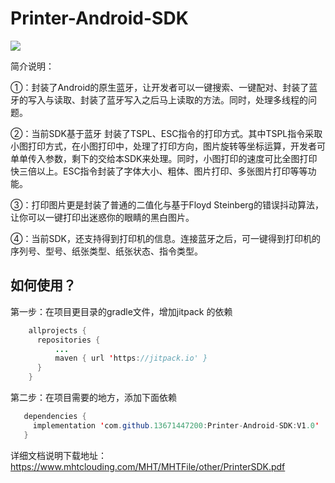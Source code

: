 # Printer-Android-SDK

[![](https://jitpack.io/v/13671447200/Printer-SDK.svg)](https://jitpack.io/#13671447200/Printer-SDK)

简介说明：

①：封装了Android的原生蓝牙，让开发者可以一键搜索、一键配对、封装了蓝牙的写入与读取、封装了蓝牙写入之后马上读取的方法。同时，处理多线程的问题。

②：当前SDK基于蓝牙 封装了TSPL、ESC指令的打印方式。其中TSPL指令采取小图打印方式，在小图打印中，处理了打印方向，图片旋转等坐标运算，开发者可单单传入参数，剩下的交给本SDK来处理。同时，小图打印的速度可比全图打印快三倍以上。ESC指令封装了字体大小、粗体、图片打印、多张图片打印等等功能。

③：打印图片更是封装了普通的二值化与基于Floyd Steinberg的错误抖动算法，让你可以一键打印出迷惑你的眼睛的黑白图片。

④：当前SDK，还支持得到打印机的信息。连接蓝牙之后，可一键得到打印机的序列号、型号、纸张类型、纸张状态、指令类型。

## 如何使用？
  第一步：在项目更目录的gradle文件，增加jitpack 的依赖 <br>
  ```java
	  allprojects {
		repositories {
			...
			maven { url 'https://jitpack.io' }
		}
	  }
  ```
  
  第二步：在项目需要的地方，添加下面依赖<br>
   ```java
	  dependencies {
		implementation 'com.github.13671447200:Printer-Android-SDK:V1.0'
	  }
  ```
  
  详细文档说明下载地址：https://www.mhtclouding.com/MHT/MHTFile/other/PrinterSDK.pdf

